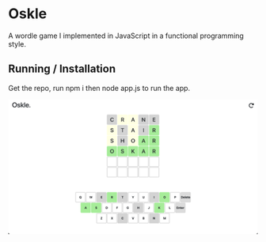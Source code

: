 # Oskle

A wordle game I implemented in JavaScript in a functional programming style.

## Running / Installation

Get the repo, run npm i then node app.js to run the app.

![ oskle screenshot](/public/images/oskle.png)
